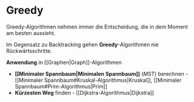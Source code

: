 # Greedy
Greedy-Algorithmen nehmen immer die Entscheidung, die in dem Moment am besten aussieht.

Im Gegensatz zu Backtracking gehen **Greedy**-Algorithmen nie Rückwärtsschritte.

**Anwendung** in [[Graphen|Graph]]-Algorithmen

- **[[Minimaler Spannbaum|Minimalen Spannbaum]]** (*MST*) berechnen - [[Minimaler Spannbaum#Kruskal-Algorithmus|Kruskal]], [[Minimaler Spannbaum#Prim-Algorithmus|Prim]]
- **Kürzesten Weg** finden - [[Dijkstra-Algorithmus|Dijkstra]]

